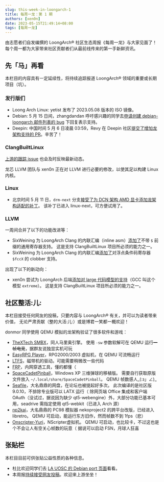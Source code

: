 ```yaml
---
slug: this-week-in-loongarch-1
title: 每周一龙：第 1 期
authors: [xen0n]
date: 2023-05-15T21:49:14+08:00
tags: [每周一龙]
---
```


由志愿者们自发编撰的 LoongArch&reg; 社区生态周报《每周一龙》与大家见面了！
每个周一都为大家带来社区贡献者们从最前线传来的第一手新鲜资讯。

<!-- truncate -->

## 先「马」再看

本栏目的内容具有一定延续性，将持续追踪报道 LoongArch&reg; 领域的重要或长期项目（坑）。

### 发行版们

* Loong Arch Linux: yetist 发布了 2023.05.08 版本的 ISO 镜像。
* Debian: 5 月 15 日间，zhangdandan 呼吁感兴趣的同学去[申请创建 debian-loongarch 邮件列表的 bug][debian-loongarch] 下回复表示支持。
* Deepin: 中国时间 5 月 6 日凌晨 03:59，Revy 在 Deepin 社区[提交了增加龙架构支持的 PR][deepin-loong]。辛苦了！

[loongarchlinux-isos]: https://mirrors.wsyu.edu.cn/loongarch/archlinux/iso/
[debian-loongarch]: https://bugs.debian.org/cgi-bin/bugreport.cgi?bug=1023585
[deepin-loong]: https://github.com/deepin-community/rfcs/pull/2

### ClangBuiltLinux

[上游的跟踪 issue](https://github.com/ClangBuiltLinux/linux/issues/1787)
也会及时反映最新动态。

龙芯 LLVM 团队与 xen0n 正在对 LLVM 进行必要的修改，以使其足以构建 Linux 内核。

### Linux

* 北京时间 5 月 11 日，`drm-next` 分支[接受了为 DCN 架构 AMD 显卡添加龙架构适配的补丁][dc-fp-loong]。
  该补丁已进入 linux-next，可方便试用了。

[dc-fp-loong]: https://gitlab.freedesktop.org/agd5f/linux/-/commit/d3295311e589a14a7496f0e14b5be6c3b5d9e134

### LLVM

一周间合并了以下的功能改进等：

* SixWeining 为 LoongArch Clang 的内联汇编（inline asm）[添加了][D136436]不带 `$` 前缀的通用寄存器支持。
  这是支持 ClangBuiltLinux 项目所必须的能力之一。
* SixWeining 为 LoongArch Clang 的内联汇编[添加了][D150089]对浮点条件码寄存器 `$fccX` 的 clobber 支持。

出现了以下的新动向：

* xen0n 尝试为 LoongArch 后端[添加对 large 代码模型的支持][D150522]（GCC 叫这个模型 `extreme`）。
  这是支持 ClangBuiltLinux 项目所必须的能力之一。

[D136436]: https://reviews.llvm.org/D136436
[D150089]: https://reviews.llvm.org/D150089
[D150522]: https://reviews.llvm.org/D150522

## 社区整活:儿:

本栏目接受任何网友的投稿，只要内容与 LoongArch&reg; 有关，并可以为读者带来价值，
无论严肃贡献（整的大活:儿:）或是博君一笑都一概欢迎！

donmor 同学使用 QEMU 模拟的龙架构验证了很多软件和游戏：

* [TheXTech SMBX](https://github.com/Wohlstand/TheXTech)，同人马里奥引擎。
  使用 `-sw` 参数软解可在 QEMU 运行~~一帧电竞~~，据群友说独显实机可玩
* [EasyRPG Player](https://easyrpg.org/player)，RPG2000/2003 虚拟机，在 QEMU 可流畅运行
* [LTFS](https://github.com/LinearTapeFileSystem/ltfs)，磁带机的驱动。可能需要稍微改一些代码
* [FRP](https://gofrp.org/)，内网穿透工具，懂的都懂（
* [SpaceCadetPinball](https://github.com/k4zmu2a/SpaceCadetPinball)，Windows XP 三维弹球的移植版。
  需要自行获取原版文件放入 `~/.local/share/SpaceCadetPinball`。
  QEMU 帧数感人\_(:з」∠)\_
* [Seafile](https://www.seafile.com/)，大名鼎鼎的网盘，在论坛也被提起好多次。
  此次编译的是社区版 9.0.10，不排除专业版可以 LATX 运行（
  除网页端 Office 集成和客户端 OAuth（没试过，据说因为缺少 qt5-webengine）外，大部分功能已基本可用，seadrive 需指定使用 qt5-webkit（已进入 Arch 源）
* [np2kai](http://domisan.sakura.ne.jp/article/np2kai/np2kai.html)，大名鼎鼎的 PC98 模拟器 nekoproject2 的跨平台改版，已经进入 libretro。
  QEMU 可启动，能运行东方旧作，然而帧数不到 1fps（悲）
* [Onscripter-Yuri](https://github.com/YuriSizuku/OnscripterYuri)，NScripter虚拟机。
  QEMU 可启动，也比较卡，不过这也是个不会让人有空关心帧数的玩意（
  据说可以启动 FSN，月球人狂喜

## 张贴栏

本栏目目前可供张贴公益性质的各种信息。

* 杜比欢迎同学们去 [LA UOSC 的 Debian port 页面][lauosc-debian]看看。
* 本周报[持续接受网友投稿][call-for-submissions]。欢迎来上游坐坐！

[lauosc-debian]: https://bbs.loongarch.org/d/167-lauosc-debian-12-ports
[call-for-submissions]: https://github.com/loongson-community/areweloongyet/issues/16
